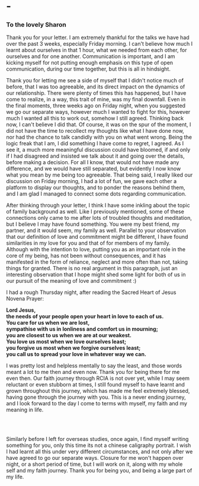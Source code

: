 # -

### To the lovely Sharon

Thank you for your letter. I am extremely thankful for the talks we have had over the past 3 weeks, especially Friday morning. I can't believe how much I learnt about ourselves in that 1 hour, what we needed from each other, for ourselves and for one another. Communication is important, and I am kicking myself for not putting enough emphasis on this type of open communication, during our time together, but this is all in hindsight.

Thank you for letting me see a side of myself that I didn't notice much of before, that I was too agreeable, and its direct impact on the dynamics of our relationship. There were plenty of times this has happened, but I have come to realize, in a way, this trait of mine, was my final downfall. Even in the final moments, three weeks ago on Friday night, when you suggested we go our separate ways, however much I wanted to fight for this, however much I wanted all this to work out, somehow I still agreed. Thinking back now, I can't believe I did that. Of course, it was on the spur of the moment, I did not have the time to recollect my thoughts like what I have done now, nor had the chance to talk candidly with you on what went wrong. Being the logic freak that I am, I did something I have come to regret, I agreed. As I see it, a much more meaningful discussion could have bloomed, if and only if I had disagreed and insisted we talk about it and going over the details, before making a decision. For all I know, that would not have made any difference, and we would have still separated, but evidently I now know what you mean by me being too agreeable. That being said, I really liked our discussion on Friday morning, I had a lot of fun, we gave each other a platform to display our thoughts, and to ponder the reasons behind them, and I am glad I managed to connect some dots regarding communication.

After thinking through your letter, I think I have some inkling about the topic of family background as well. Like I previously mentioned, some of these connections only came to me after lots of troubled thoughts and meditation, but I believe I may have found something. You were my best friend, my partner, and it would seem, my family as well. Parallel to your observation that our definition of love and commitment might be different, I have found similarities in my love for you and that of for members of my family. Although with the intention to love, putting you as an important role in the core of my being, has not been without consequences, and it has manifested in the form of reliance, neglect and more often than not, taking things for granted. There is no real argument in this paragraph, just an interesting observation that I hope might shed some light for both of us in our pursuit of the meaning of love and commitment :)

I had a rough Thursday night, after reading the Sacred Heart of Jesus Novena Prayer: <br>

<strong>
Lord Jesus,<br>
the needs of your people open your heart in love to each of us. <br>
You care for us when we are lost, <br>
sympathise with us in lonliness and comfort us in mourning; <br>
you are closest to us when we are at our weakest. <br>
You love us most when we love ourselves least; <br>
you forgive us most when we forgive ourselves least; <br> 
you call us to spread your love in whatever way we can. <br>
</strong>

I was pretty lost and helpless mentally to say the least, and those words meant a lot to me then and even now. Thank you for being there for me even then. Our faith journey through RCIA is not over yet, while I may seem reluctant or even stubborn at times, I still found myself to have learnt and grown throughout this journey, which has made me feel extremely blessed, having gone through the journey with you. This is a never ending journey, and I look forward to the day I come to terms with myself, my faith and my meaning in life.

<br>
<br>

Similarly before I left for overseas studies, once again, I find myself writing something for you, only this time its not a chinese caligraphy portrait. I wish I had learnt all this under very different circumstances, and not only after we have agreed to go our separate ways. Closure for me won't happen over night, or a short period of time, but I will work on it, along with my whole self and my faith journey. Thank you for being you, and being a large part of my life.
